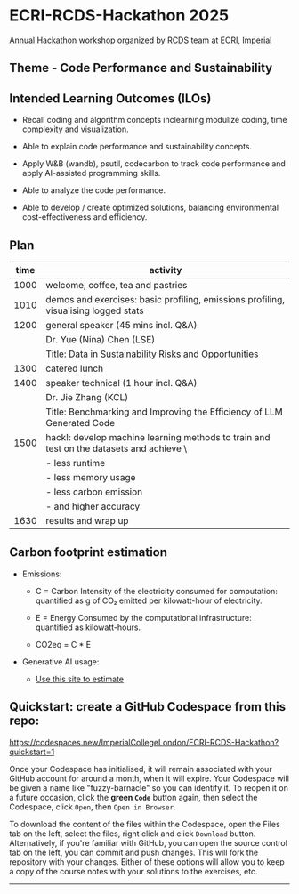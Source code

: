 # ECRI-RCDS-Hackathon 2025
Annual Hackathon workshop organized by RCDS team at ECRI, Imperial

## Theme - Code Performance and Sustainability

## Intended Learning Outcomes (ILOs)

- Recall coding and algorithm concepts inclearning modulize coding, time complexity and visualization.

- Able to explain code performance and sustainability concepts.

- Apply W&B (wandb), psutil, codecarbon to track code performance and apply AI-assisted programming skills.

- Able to analyze the code performance.

- Able to develop / create optimized solutions, balancing environmental cost-effectiveness and efficiency.

## Plan

time |activity|
|-----|--------|
|1000 | welcome, coffee, tea and pastries |
|1010 |demos and exercises: basic profiling, emissions profiling, visualising logged stats|
|1200 |general speaker (45 mins incl. Q&A)|
|     | Dr. Yue (Nina) Chen (LSE) |
|     | Title: Data in Sustainability Risks and Opportunities    |
|1300 |catered lunch|
|1400 |speaker technical (1 hour incl. Q&A)|
|     | Dr. Jie Zhang (KCL)|
|     | Title: Benchmarking and Improving the Efficiency of LLM Generated Code|
|1500 |hack!: develop machine learning methods to train and test on the datasets and achieve \ |
|     | - less runtime  |
|     | - less memory usage  |
|     | - less carbon emission  |
|     | - and higher accuracy |
|1630 |results and wrap up|


## Carbon footprint estimation

- Emissions: 

    - C = Carbon Intensity of the electricity consumed for computation: quantified as g of CO₂ emitted per kilowatt-hour of electricity.

    - E = Energy Consumed by the computational infrastructure: quantified as kilowatt-hours.

    - CO2eq = C * E


- Generative AI usage:
    - [Use this site to estimate](https://huggingface.co/spaces/genai-impact/ecologits-calculator)


## Quickstart: create a GitHub Codespace from this repo:

https://codespaces.new/ImperialCollegeLondon/ECRI-RCDS-Hackathon?quickstart=1


Once your Codespace has initialised, it will remain associated with your GitHub account for around a month, when it will expire. Your Codespace will be given a name like "fuzzy-barnacle" so you can identify it. To reopen it on a future occasion, click the **green `Code`** button again, then select the Codespace, click `Open`, then `Open in Browser`.

To download the content of the files within the Codespace, open the Files tab on the left, select the files, right click and click `Download` button. Alternatively, if you're familiar with GitHub, you can open the source control tab on the left, you can commit and push changes. This will fork the repository with your changes. Either of these options will allow you to keep a copy of the course notes with your solutions to the exercises, etc.

---
